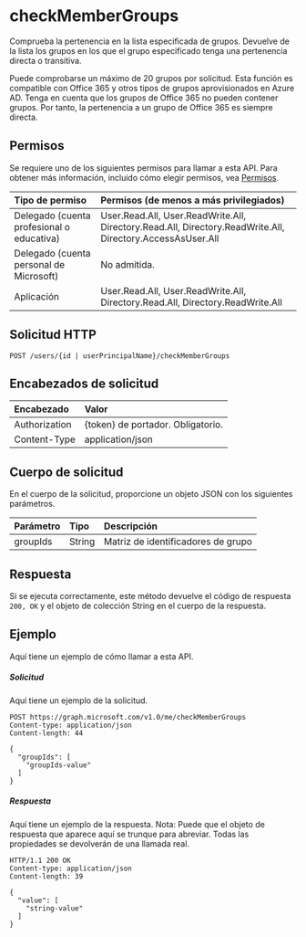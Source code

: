 # <a name="checkmembergroups"></a>checkMemberGroups
Comprueba la pertenencia en la lista especificada de grupos. Devuelve de la lista los grupos en los que el grupo especificado tenga una pertenencia directa o transitiva. 

Puede comprobarse un máximo de 20 grupos por solicitud. Esta función es compatible con Office 365 y otros tipos de grupos aprovisionados en Azure AD. Tenga en cuenta que los grupos de Office 365 no pueden contener grupos. Por tanto, la pertenencia a un grupo de Office 365 es siempre directa. 

## <a name="permissions"></a>Permisos
Se requiere uno de los siguientes permisos para llamar a esta API. Para obtener más información, incluido cómo elegir permisos, vea [Permisos](../../../concepts/permissions_reference.md).

|Tipo de permiso      | Permisos (de menos a más privilegiados)              |
|:--------------------|:---------------------------------------------------------|
|Delegado (cuenta profesional o educativa) | User.Read.All, User.ReadWrite.All, Directory.Read.All, Directory.ReadWrite.All, Directory.AccessAsUser.All    |
|Delegado (cuenta personal de Microsoft) | No admitida.    |
|Aplicación | User.Read.All, User.ReadWrite.All, Directory.Read.All, Directory.ReadWrite.All |

## <a name="http-request"></a>Solicitud HTTP
<!-- { "blockType": "ignored" } -->
```http
POST /users/{id | userPrincipalName}/checkMemberGroups
```
## <a name="request-headers"></a>Encabezados de solicitud
| Encabezado       | Valor |
|:---------------|:--------|
| Authorization  | {token} de portador. Obligatorio.  |
| Content-Type  | application/json  |

## <a name="request-body"></a>Cuerpo de solicitud
En el cuerpo de la solicitud, proporcione un objeto JSON con los siguientes parámetros.

| Parámetro    | Tipo   |Descripción|
|:---------------|:--------|:----------|
|groupIds|String|Matriz de identificadores de grupo|

## <a name="response"></a>Respuesta

Si se ejecuta correctamente, este método devuelve el código de respuesta `200, OK` y el objeto de colección String en el cuerpo de la respuesta.

## <a name="example"></a>Ejemplo
Aquí tiene un ejemplo de cómo llamar a esta API.
##### <a name="request"></a>Solicitud
Aquí tiene un ejemplo de la solicitud.
<!-- {
  "blockType": "request",
  "name": "user_checkmembergroups"
}-->
```http
POST https://graph.microsoft.com/v1.0/me/checkMemberGroups
Content-type: application/json
Content-length: 44

{
  "groupIds": [
    "groupIds-value"
  ]
}
```

##### <a name="response"></a>Respuesta
Aquí tiene un ejemplo de la respuesta. Nota: Puede que el objeto de respuesta que aparece aquí se trunque para abreviar. Todas las propiedades se devolverán de una llamada real.
<!-- {
  "blockType": "response",
  "truncated": true,
  "@odata.type": "string",
  "isCollection": true
} -->
```http
HTTP/1.1 200 OK
Content-type: application/json
Content-length: 39

{
  "value": [
    "string-value"
  ]
}
```

<!-- uuid: 8fcb5dbc-d5aa-4681-8e31-b001d5168d79
2015-10-25 14:57:30 UTC -->
<!-- {
  "type": "#page.annotation",
  "description": "user: checkMemberGroups",
  "keywords": "",
  "section": "documentation",
  "tocPath": ""
}-->
